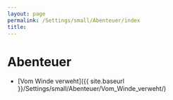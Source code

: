 ```yaml
---
layout: page
permalink: /Settings/small/Abenteuer/index
title: 
---
```


# Abenteuer

- [Vom Winde verweht]({{ site.baseurl }}/Settings/small/Abenteuer/Vom_Winde_verweht/)

